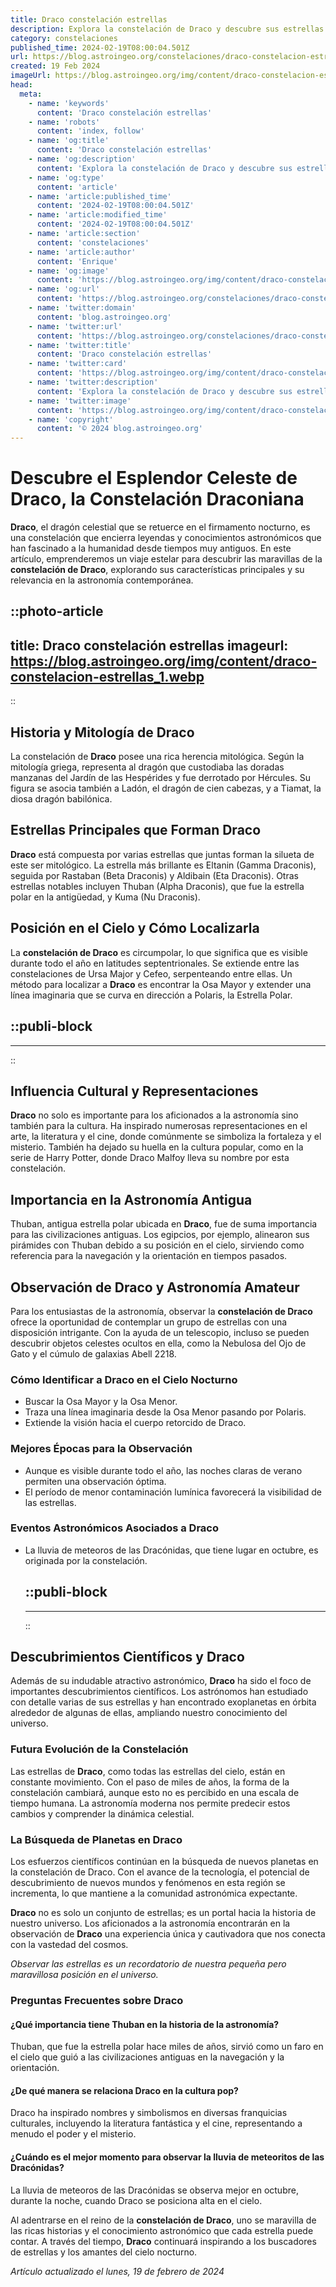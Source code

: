 ```yaml
---
title: Draco constelación estrellas
description: Explora la constelación de Draco y descubre sus estrellas fascinantes que atraviesan el cielo nocturno con historia y mitología.
category: constelaciones
published_time: 2024-02-19T08:00:04.501Z
url: https://blog.astroingeo.org/constelaciones/draco-constelacion-estrellas
created: 19 Feb 2024
imageUrl: https://blog.astroingeo.org/img/content/draco-constelacion-estrellas_1.webp
head:
  meta:
    - name: 'keywords'
      content: 'Draco constelación estrellas'
    - name: 'robots'
      content: 'index, follow'
    - name: 'og:title'
      content: 'Draco constelación estrellas'
    - name: 'og:description'
      content: 'Explora la constelación de Draco y descubre sus estrellas fascinantes que atraviesan el cielo nocturno con historia y mitología.'
    - name: 'og:type'
      content: 'article'
    - name: 'article:published_time'
      content: '2024-02-19T08:00:04.501Z'
    - name: 'article:modified_time'
      content: '2024-02-19T08:00:04.501Z'
    - name: 'article:section'
      content: 'constelaciones'
    - name: 'article:author'
      content: 'Enrique'
    - name: 'og:image'
      content: 'https://blog.astroingeo.org/img/content/draco-constelacion-estrellas_1.webp'
    - name: 'og:url'
      content: 'https://blog.astroingeo.org/constelaciones/draco-constelacion-estrellas'
    - name: 'twitter:domain'
      content: 'blog.astroingeo.org'
    - name: 'twitter:url'
      content: 'https://blog.astroingeo.org/constelaciones/draco-constelacion-estrellas'
    - name: 'twitter:title'
      content: 'Draco constelación estrellas'
    - name: 'twitter:card'
      content: 'https://blog.astroingeo.org/img/content/draco-constelacion-estrellas_1.webp'
    - name: 'twitter:description'
      content: 'Explora la constelación de Draco y descubre sus estrellas fascinantes que atraviesan el cielo nocturno con historia y mitología.'
    - name: 'twitter:image'
      content: 'https://blog.astroingeo.org/img/content/draco-constelacion-estrellas_1.webp'
    - name: 'copyright'
      content: '© 2024 blog.astroingeo.org'
---
```

# Descubre el Esplendor Celeste de Draco, la Constelación Draconiana

**Draco**, el dragón celestial que se retuerce en el firmamento nocturno, es una constelación que encierra leyendas y conocimientos astronómicos que han fascinado a la humanidad desde tiempos muy antiguos. En este artículo, emprenderemos un viaje estelar para descubrir las maravillas de la **constelación de Draco**, explorando sus características principales y su relevancia en la astronomía contemporánea.


::photo-article
---
title: Draco constelación estrellas
imageurl: https://blog.astroingeo.org/img/content/draco-constelacion-estrellas_1.webp
---
::


## Historia y Mitología de Draco

La constelación de **Draco** posee una rica herencia mitológica. Según la mitología griega, representa al dragón que custodiaba las doradas manzanas del Jardín de las Hespérides y fue derrotado por Hércules. Su figura se asocia también a Ladón, el dragón de cien cabezas, y a Tiamat, la diosa dragón babilónica.

## Estrellas Principales que Forman Draco

**Draco** está compuesta por varias estrellas que juntas forman la silueta de este ser mitológico. La estrella más brillante es Eltanin (Gamma Draconis), seguida por Rastaban (Beta Draconis) y Aldibain (Eta Draconis). Otras estrellas notables incluyen Thuban (Alpha Draconis), que fue la estrella polar en la antigüedad, y Kuma (Nu Draconis).

## Posición en el Cielo y Cómo Localizarla

La **constelación de Draco** es circumpolar, lo que significa que es visible durante todo el año en latitudes septentrionales. Se extiende entre las constelaciones de Ursa Major y Cefeo, serpenteando entre ellas. Un método para localizar a **Draco** es encontrar la Osa Mayor y extender una línea imaginaria que se curva en dirección a Polaris, la Estrella Polar.


  ::publi-block
  ---
  ---
  ::
  
  
## Influencia Cultural y Representaciones

**Draco** no solo es importante para los aficionados a la astronomía sino también para la cultura. Ha inspirado numerosas representaciones en el arte, la literatura y el cine, donde comúnmente se simboliza la fortaleza y el misterio. También ha dejado su huella en la cultura popular, como en la serie de Harry Potter, donde Draco Malfoy lleva su nombre por esta constelación.

## Importancia en la Astronomía Antigua

Thuban, antigua estrella polar ubicada en **Draco**, fue de suma importancia para las civilizaciones antiguas. Los egipcios, por ejemplo, alinearon sus pirámides con Thuban debido a su posición en el cielo, sirviendo como referencia para la navegación y la orientación en tiempos pasados.

## Observación de Draco y Astronomía Amateur

Para los entusiastas de la astronomía, observar la **constelación de Draco** ofrece la oportunidad de contemplar un grupo de estrellas con una disposición intrigante. Con la ayuda de un telescopio, incluso se pueden descubrir objetos celestes ocultos en ella, como la Nebulosa del Ojo de Gato y el cúmulo de galaxias Abell 2218. 

### Cómo Identificar a Draco en el Cielo Nocturno
- Buscar la Osa Mayor y la Osa Menor.
- Traza una línea imaginaria desde la Osa Menor pasando por Polaris.
- Extiende la visión hacia el cuerpo retorcido de Draco.

### Mejores Épocas para la Observación
- Aunque es visible durante todo el año, las noches claras de verano permiten una observación óptima.
- El período de menor contaminación lumínica favorecerá la visibilidad de las estrellas.

### Eventos Astronómicos Asociados a Draco
- La lluvia de meteoros de las Dracónidas, que tiene lugar en octubre, es originada por la constelación.


  ::publi-block
  ---
  ---
  ::
  
  
## Descubrimientos Científicos y Draco

Además de su indudable atractivo astronómico, **Draco** ha sido el foco de importantes descubrimientos científicos. Los astrónomos han estudiado con detalle varias de sus estrellas y han encontrado exoplanetas en órbita alrededor de algunas de ellas, ampliando nuestro conocimiento del universo.

### Futura Evolución de la Constelación

Las estrellas de **Draco**, como todas las estrellas del cielo, están en constante movimiento. Con el paso de miles de años, la forma de la constelación cambiará, aunque esto no es percibido en una escala de tiempo humana. La astronomía moderna nos permite predecir estos cambios y comprender la dinámica celestial.

### La Búsqueda de Planetas en Draco

Los esfuerzos científicos continúan en la búsqueda de nuevos planetas en la constelación de Draco. Con el avance de la tecnología, el potencial de descubrimiento de nuevos mundos y fenómenos en esta región se incrementa, lo que mantiene a la comunidad astronómica expectante.

**Draco** no es solo un conjunto de estrellas; es un portal hacia la historia de nuestro universo. Los aficionados a la astronomía encontrarán en la observación de **Draco** una experiencia única y cautivadora que nos conecta con la vastedad del cosmos.

*Observar las estrellas es un recordatorio de nuestra pequeña pero maravillosa posición en el universo.*

### Preguntas Frecuentes sobre Draco

#### ¿Qué importancia tiene Thuban en la historia de la astronomía?
Thuban, que fue la estrella polar hace miles de años, sirvió como un faro en el cielo que guió a las civilizaciones antiguas en la navegación y la orientación.

#### ¿De qué manera se relaciona Draco en la cultura pop?
Draco ha inspirado nombres y simbolismos en diversas franquicias culturales, incluyendo la literatura fantástica y el cine, representando a menudo el poder y el misterio.

#### ¿Cuándo es el mejor momento para observar la lluvia de meteoritos de las Dracónidas?
La lluvia de meteoros de las Dracónidas se observa mejor en octubre, durante la noche, cuando Draco se posiciona alta en el cielo.

Al adentrarse en el reino de la **constelación de Draco**, uno se maravilla de las ricas historias y el conocimiento astronómico que cada estrella puede contar. A través del tiempo, **Draco** continuará inspirando a los buscadores de estrellas y los amantes del cielo nocturno.

_Artículo actualizado el lunes, 19 de febrero de 2024_